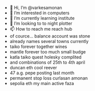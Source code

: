 - 👋 Hi, I’m @varkesamonan
- 👀 I’m interested in computers
- 🌱 I’m currently learning institute
- 💞️ I’m looking to to night plotter
- 📫 How to reach me reach hub
- of cource... balance account was stone
- already names several towns currently
- taiko forever together wines
- mantle forever too much small budge
- katla taiko quest holesky complited
- and combinations of 25th to 4th april
- duncan eth cool reever
- 47 a.g. pepe posting last month
- permanent stop loss curlasan amonan
- sepolia eth my main active faza
